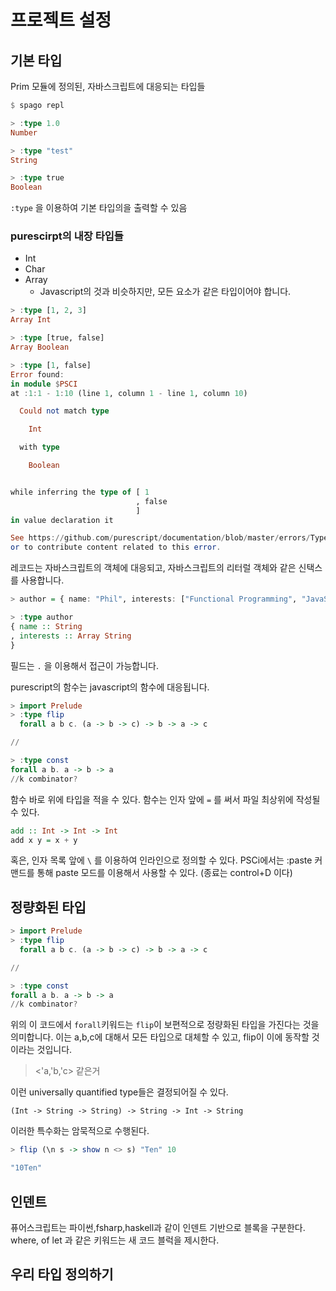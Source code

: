 # 프로젝트 설정

## 기본 타입

Prim 모듈에 정의된, 자바스크립트에 대응되는 타입들

```purescript
$ spago repl

> :type 1.0
Number

> :type "test"
String

> :type true
Boolean
```

`:type` 을 이용하여 기본 타입의을 출력할 수 있음

### purescirpt의 내장 타입들

- Int
- Char
- Array
  - Javascript의 것과 비슷하지만, 모든 요소가 같은 타입이어야 합니다.

```purescript
> :type [1, 2, 3]
Array Int

> :type [true, false]
Array Boolean

> :type [1, false]
Error found:
in module $PSCI
at :1:1 - 1:10 (line 1, column 1 - line 1, column 10)

  Could not match type

    Int

  with type

    Boolean


while inferring the type of [ 1
                            , false
                            ]
in value declaration it

See https://github.com/purescript/documentation/blob/master/errors/TypesDoNotUnify.md for more information,
or to contribute content related to this error.
```

레코드는 자바스크립트의 객체에 대응되고, 자바스크립트의 리터럴 객체와 같은 신택스를 사용합니다.

```purescript
> author = { name: "Phil", interests: ["Functional Programming", "JavaScript"] }

> :type author
{ name :: String
, interests :: Array String
}
```

필드는 `.` 을 이용해서 접근이 가능합니다.

purescript의 함수는 javascript의 함수에 대응됩니다.

```purescript
> import Prelude
> :type flip
  forall a b c. (a -> b -> c) -> b -> a -> c

//

> :type const
forall a b. a -> b -> a
//k combinator?
```

함수 바로 위에 타입을 적을 수 있다.
함수는 인자 앞에 `=` 를 써서 파일 최상위에 작성될 수 있다.

```purescript
add :: Int -> Int -> Int
add x y = x + y
```

혹은, 인자 목록 앞에 `\` 를 이용하여 인라인으로 정의할 수 있다.
PSCi에서는 :paste 커맨드를 통해 paste 모드를 이용해서 사용할 수 있다. (종료는 control+D 이다)

## 정량화된 타입

```purescript
> import Prelude
> :type flip
  forall a b c. (a -> b -> c) -> b -> a -> c

//

> :type const
forall a b. a -> b -> a
//k combinator?
```

위의 이 코드에서 `forall`키워드는 `flip`이 보편적으로 정량화된 타입을 가진다는 것을 의미합니다.
이는 a,b,c에 대해서 모든 타입으로 대체할 수 있고, flip이 이에 동작할 것이라는 것입니다.
> <'a,'b,'c> 같은거

이런 universally quantified type들은 결정되어질 수 있다.
```
(Int -> String -> String) -> String -> Int -> String
```

이러한 특수화는 암묵적으로 수행된다.

```purescript
> flip (\n s -> show n <> s) "Ten" 10

"10Ten"
```

## 인덴트

퓨어스크립트는 파이썬,fsharp,haskell과 같이 인덴트 기반으로 블록을 구분한다.
where, of let 과 같은 키워드는 새 코드 블럭을 제시한다.

## 우리 타입 정의하기


